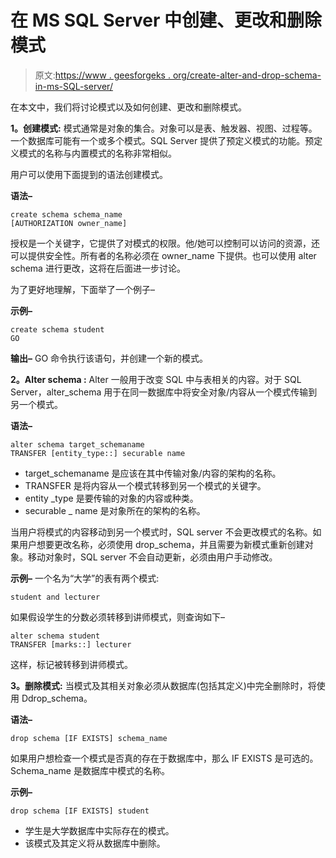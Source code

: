 # 在 MS SQL Server 中创建、更改和删除模式

> 原文:[https://www . geesforgeks . org/create-alter-and-drop-schema-in-ms-SQL-server/](https://www.geeksforgeeks.org/create-alter-and-drop-schema-in-ms-sql-server/)

在本文中，我们将讨论模式以及如何创建、更改和删除模式。

**1。创建模式:**
模式通常是对象的集合。对象可以是表、触发器、视图、过程等。一个数据库可能有一个或多个模式。SQL Server 提供了预定义模式的功能。预定义模式的名称与内置模式的名称非常相似。

用户可以使用下面提到的语法创建模式。

**语法–**

```
create schema schema_name
[AUTHORIZATION owner_name] 
```

授权是一个关键字，它提供了对模式的权限。他/她可以控制可以访问的资源，还可以提供安全性。所有者的名称必须在 owner_name 下提供。也可以使用 alter schema 进行更改，这将在后面进一步讨论。

为了更好地理解，下面举了一个例子–

**示例–**

```
create schema student
GO 
```

**输出–**
GO 命令执行该语句，并创建一个新的模式。

**2。Alter schema :**
Alter 一般用于改变 SQL 中与表相关的内容。对于 SQL Server，alter_schema 用于在同一数据库中将安全对象/内容从一个模式传输到另一个模式。

**语法–**

```
alter schema target_schemaname
TRANSFER [entity_type::] securable name 
```

*   target_schemaname 是应该在其中传输对象/内容的架构的名称。
*   TRANSFER 是将内容从一个模式转移到另一个模式的关键字。
*   entity _type 是要传输的对象的内容或种类。
*   securable _ name 是对象所在的架构的名称。

当用户将模式的内容移动到另一个模式时，SQL server 不会更改模式的名称。如果用户想要更改名称，必须使用 drop_schema，并且需要为新模式重新创建对象。移动对象时，SQL server 不会自动更新，必须由用户手动修改。

**示例–**
一个名为“大学”的表有两个模式:

```
student and lecturer  
```

如果假设学生的分数必须转移到讲师模式，则查询如下–

```
alter schema student
TRANSFER [marks::] lecturer 
```

这样，标记被转移到讲师模式。

**3。删除模式:**
当模式及其相关对象必须从数据库(包括其定义)中完全删除时，将使用 Ddrop_schema。

**语法–**

```
drop schema [IF EXISTS] schema_name 
```

如果用户想检查一个模式是否真的存在于数据库中，那么 IF EXISTS 是可选的。Schema_name 是数据库中模式的名称。

**示例–**

```
drop schema [IF EXISTS] student 
```

*   学生是大学数据库中实际存在的模式。
*   该模式及其定义将从数据库中删除。